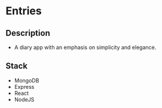 # Entries

## Description
- A diary app with an emphasis on simplicity and elegance.

## Stack
- MongoDB
- Express
- React
- NodeJS